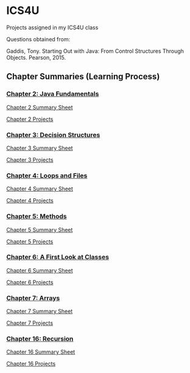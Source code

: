 # ICS4U
Projects assigned in my ICS4U class

Questions obtained from:

Gaddis, Tony. Starting Out with Java: From Control Structures Through Objects. Pearson, 2015.

## Chapter Summaries (Learning Process)
### [Chapter 2: Java Fundamentals](https://github.com/peter-limawal/ICS4U/tree/master/Chapter%202%20Challenges/Chapter%202%20Summary)
[Chapter 2 Summary Sheet](https://github.com/peter-limawal/ICS4U/blob/master/Chapter%202%20Challenges/Chapter%202%20Summary/ICS4U%20CCA%20Chapter%202.pdf)

[Chapter 2 Projects](https://github.com/peter-limawal/ICS4U/tree/master/Chapter%202%20Challenges)

### [Chapter 3: Decision Structures](https://github.com/peter-limawal/ICS4U/tree/master/Chapter%203%20Challenges/Chapter%203%20Summary)
[Chapter 3 Summary Sheet](https://github.com/peter-limawal/ICS4U/blob/master/Chapter%203%20Challenges/Chapter%203%20Summary/ICS4U%20CCA%20Chapter%203.pdf)

[Chapter 3 Projects](https://github.com/peter-limawal/ICS4U/tree/master/Chapter%203%20Challenges)

### [Chapter 4: Loops and Files](https://github.com/peter-limawal/ICS4U/tree/master/Chapter%204%20Challenges/Chapter%204%20Summary)
[Chapter 4 Summary Sheet](https://github.com/peter-limawal/ICS4U/blob/master/Chapter%204%20Challenges/Chapter%204%20Summary/ICS4U%20CCA%20Chapter%204.pdf)

[Chapter 4 Projects](https://github.com/peter-limawal/ICS4U/tree/master/Chapter%204%20Challenges)


### [Chapter 5: Methods](https://github.com/peter-limawal/ICS4U/tree/master/Chapter%205%20Challenges/Chapter%205%20Summary)
[Chapter 5 Summary Sheet](https://github.com/peter-limawal/ICS4U/blob/master/Chapter%205%20Challenges/Chapter%205%20Summary/ICS4U%20CCA%20Chapter%205.pdf)

[Chapter 5 Projects](https://github.com/peter-limawal/ICS4U/tree/master/Chapter%205%20Challenges)

### [Chapter 6: A First Look at Classes](https://github.com/peter-limawal/ICS4U/tree/master/Chapter%206%20Challenges/Chapter%206%20Summary)
[Chapter 6 Summary Sheet](https://github.com/peter-limawal/ICS4U/blob/master/Chapter%206%20Challenges/Chapter%206%20Summary/ICS4U%20CCA%20Chapter%206.pdf)

[Chapter 6 Projects](https://github.com/peter-limawal/ICS4U/tree/master/Chapter%206%20Challenges)

### [Chapter 7: Arrays](https://github.com/peter-limawal/ICS4U/tree/master/Chapter%207%20Challenges/Chapter%207%20Summary)
[Chapter 7 Summary Sheet](https://github.com/peter-limawal/ICS4U/blob/master/Chapter%207%20Challenges/Chapter%207%20Summary/ICS4U%20CCA%20Chapter%207.pdf)

[Chapter 7 Projects](https://github.com/peter-limawal/ICS4U/tree/master/Chapter%207%20Challenges)

### [Chapter 16: Recursion](https://github.com/peter-limawal/ICS4U/tree/master/Chapter%2016%20Challenges/Chapter%2016%20Summary)
[Chapter 16 Summary Sheet](https://github.com/peter-limawal/ICS4U/blob/master/Chapter%2016%20Challenges/Chapter%2016%20Summary/ICS4U%20CCA%20Chapter%2016.pdf)

[Chapter 16 Projects](https://github.com/peter-limawal/ICS4U/tree/master/Chapter%2016%20Challenges)
